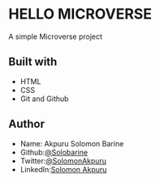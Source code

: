 # HELLO MICROVERSE
A simple Microverse project

##  Built with 
* HTML
* CSS
* Git and Github
## Author
* Name: Akpuru Solomon Barine
* Github:[@Solobarine](https://github.com/Solobarine)
* Twitter:[@SolomonAkpuru](https://twitter.com/SolomonAkpuru)
* LinkedIn:[Solomon Akpuru](https://www.linkedin.com/mwlite/in/solomon-akpuru-17069b241)
